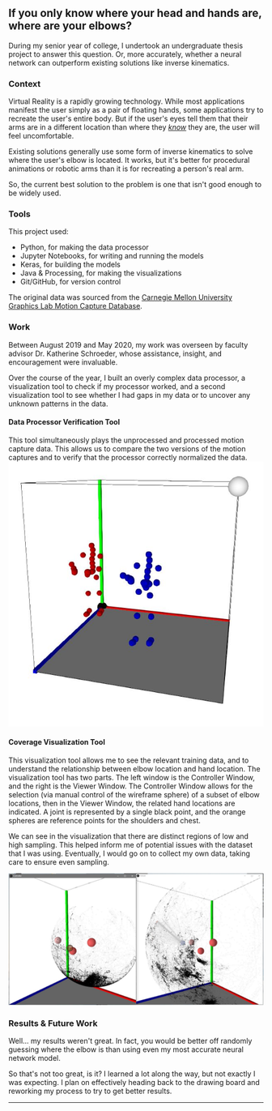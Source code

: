## If you only know where your head and hands are, where are your elbows?

During my senior year of college, I undertook an undergraduate thesis project to answer this question. Or, more accurately, whether a neural network can outperform existing solutions like inverse kinematics.

### Context

Virtual Reality is a rapidly growing technology. While most applications manifest the user simply as a pair of floating hands, some applications try to recreate the user's entire body. But if the user's eyes tell them that their arms are in a different location than where they [_know_](https://en.wikipedia.org/wiki/Proprioception) they are, the user will feel uncomfortable.

Existing solutions generally use some form of inverse kinematics to solve where the user's elbow is located. It works, but it's better for procedural animations or robotic arms than it is for recreating a person's real arm.

So, the current best solution to the problem is one that isn't good enough to be widely used.

### Tools

This project used:

- Python, for making the data processor
- Jupyter Notebooks, for writing and running the models
- Keras, for building the models
- Java & Processing, for making the visualizations
- Git/GitHub, for version control

The original data was sourced from the [Carnegie Mellon University Graphics Lab Motion Capture Database](http://mocap.cs.cmu.edu/).

### Work

Between August 2019 and May 2020, my work was overseen by faculty advisor Dr. Katherine Schroeder, whose assistance, insight, and encouragement were invaluable.

Over the course of the year, I built an overly complex data processor, a visualization tool to check if my processor worked, and a second visualization tool to see whether I had gaps in my data or to uncover any unknown patterns in the data.

#### Data Processor Verification Tool

This tool simultaneously plays the unprocessed and processed motion capture data. This allows us to compare the two versions of the motion captures and to verify that the processor correctly normalized the data.
![image](./docs/images/data-proc-tester.jpg "Data Processor Verification Tool")

#### Coverage Visualization Tool

This visualization tool allows me to see the relevant training data, and to understand the relationship between elbow location and hand location. The visualization tool has two parts. The left window is the Controller Window, and the right is the Viewer Window. The Controller Window allows for the selection (via manual control of the wireframe sphere) of a subset of elbow locations, then in the Viewer Window, the related hand locations are indicated. A joint is represented by a single black point, and the orange spheres are reference points for the shoulders and chest.

We can see in the visualization that there are distinct regions of low and high sampling. This helped inform me of potential issues with the dataset that I was using. Eventually, I would go on to collect my own data, taking care to ensure even sampling.

![image](./docs/images/coverage-viz-tool.jpg "Coverage Visualization Tool")

### Results & Future Work

Well... my results weren't great. In fact, you would be better off randomly guessing where the elbow is than using even my most accurate neural network model.

So that's not too great, is it? I learned a lot along the way, but not exactly I was expecting. I plan on effectively heading back to the drawing board and reworking my process to try to get better results.

---

